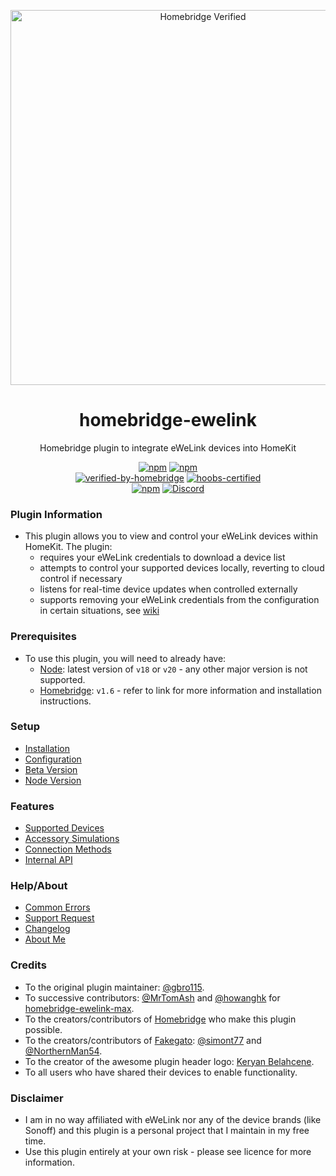 <p align="center">
   <a href="https://github.com/bwp91/homebridge-ewelink"><img alt="Homebridge Verified" src="https://user-images.githubusercontent.com/43026681/101325266-63126600-3863-11eb-9382-4a2924f0e540.png" width="600px"></a>
</p>
<span align="center">
  
# homebridge-ewelink

Homebridge plugin to integrate eWeLink devices into HomeKit

[![npm](https://img.shields.io/npm/v/homebridge-ewelink/latest?label=latest)](https://www.npmjs.com/package/homebridge-ewelink)
[![npm](https://img.shields.io/npm/v/homebridge-ewelink/beta?label=beta)](https://github.com/bwp91/homebridge-ewelink/wiki/Beta-Version)  
[![verified-by-homebridge](https://badgen.net/badge/homebridge/verified/purple)](https://github.com/homebridge/homebridge/wiki/Verified-Plugins)
[![hoobs-certified](https://badgen.net/badge/HOOBS/certified/yellow?label=hoobs)](https://plugins.hoobs.org/plugin/homebridge-ewelink)  
[![npm](https://img.shields.io/npm/dt/homebridge-ewelink)](https://www.npmjs.com/package/homebridge-ewelink)
[![Discord](https://img.shields.io/discord/432663330281226270?color=728ED5&logo=discord&label=hb-discord)](https://discord.com/channels/432663330281226270/742733745743855627)

</span>

### Plugin Information

- This plugin allows you to view and control your eWeLink devices within HomeKit. The plugin:
  - requires your eWeLink credentials to download a device list
  - attempts to control your supported devices locally, reverting to cloud control if necessary
  - listens for real-time device updates when controlled externally
  - supports removing your eWeLink credentials from the configuration in certain situations, see [wiki](https://github.com/bwp91/homebridge-ewelink/wiki/Connection-Methods#lan-mode-without-ewelink-credentials)

### Prerequisites

- To use this plugin, you will need to already have:
  - [Node](https://nodejs.org): latest version of `v18` or `v20` - any other major version is not supported.
  - [Homebridge](https://homebridge.io): `v1.6` - refer to link for more information and installation instructions.

### Setup

- [Installation](https://github.com/bwp91/homebridge-ewelink/wiki/Installation)
- [Configuration](https://github.com/bwp91/homebridge-ewelink/wiki/Configuration)
- [Beta Version](https://github.com/homebridge/homebridge/wiki/How-to-Install-Alternate-Plugin-Versions)
- [Node Version](https://github.com/bwp91/homebridge-ewelink/wiki/Node-Version)

### Features

- [Supported Devices](https://github.com/bwp91/homebridge-ewelink/wiki/Supported-Devices)
- [Accessory Simulations](https://github.com/bwp91/homebridge-ewelink/wiki/Accessory-Simulations)
- [Connection Methods](https://github.com/bwp91/homebridge-ewelink/wiki/Connection-Methods)
- [Internal API](https://github.com/bwp91/homebridge-ewelink/wiki/Internal-API)

### Help/About

- [Common Errors](https://github.com/bwp91/homebridge-ewelink/wiki/Common-Errors)
- [Support Request](https://github.com/bwp91/homebridge-ewelink/issues/new/choose)
- [Changelog](https://github.com/bwp91/homebridge-ewelink/blob/latest/CHANGELOG.md)
- [About Me](https://github.com/sponsors/bwp91)

### Credits

- To the original plugin maintainer: [@gbro115](https://github.com/gbro115).
- To successive contributors: [@MrTomAsh](https://github.com/MrTomAsh) and [@howanghk](https://github.com/howanghk) for [homebridge-ewelink-max](https://github.com/howanghk/homebridge-ewelink).
- To the creators/contributors of [Homebridge](https://homebridge.io) who make this plugin possible.
- To the creators/contributors of [Fakegato](https://github.com/simont77/fakegato-history): [@simont77](https://github.com/simont77) and [@NorthernMan54](https://github.com/NorthernMan54).
- To the creator of the awesome plugin header logo: [Keryan Belahcene](https://www.instagram.com/keryan.me).
- To all users who have shared their devices to enable functionality.

### Disclaimer

- I am in no way affiliated with eWeLink nor any of the device brands (like Sonoff) and this plugin is a personal project that I maintain in my free time.
- Use this plugin entirely at your own risk - please see licence for more information.
